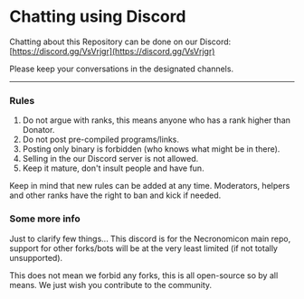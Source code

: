 # Chatting using Discord

Chatting about this Repository can be done on our Discord: [https://discord.gg/VsVrjgr](https://discord.gg/VsVrjgr)

Please keep your conversations in the designated channels.

***
### Rules
1. Do not argue with ranks, this means anyone who has a rank higher than Donator.
2. Do not post pre-compiled programs/links.
3. Posting only binary is forbidden (who knows what might be in there).
4. Selling in the our Discord server is not allowed.
5. Keep it mature, don't insult people and have fun.

Keep in mind that new rules can be added at any time. Moderators, helpers and other ranks have the right to ban and kick if needed.

### Some more info
Just to clarify few things... This discord is for the Necronomicon main repo, support for other forks/bots will be at the very least limited (if not totally unsupported).

This does not mean we forbid any forks, this is all open-source so by all means. We just wish you contribute to the community.
